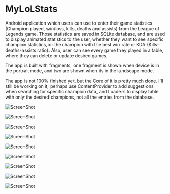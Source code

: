 # MyLoLStats

Android application which users can use to enter their game statistics (Champion played, win/loss, kills, deaths and assists)
from the League of Legends game. Those statistics are saved in SQLite database, and are used to display animated statistics to 
the user, whether they want to see specific champion statistics, or the champion with the best win rate or KDA (Kills-deaths-assists ratio).
Also, user can see every game they played in a table, where they can delete or update desired games. 

The app is built with fragments, one fragment is shown when device is in the portrait mode, and two are shown when its in the 
landscape mode. 

The app is not 100% finished yet, but the Core of it is pretty much done.
I'll still be working on it, perhaps use ContentProvider to add suggestions when searching for specific champion data, and Loaders to display table with only the desired champions, not all the entries from the database.

![ScreenShot](http://s7.postimg.org/p3fb85lrf/main_menu.png)

![ScreenShot](http://s16.postimg.org/5e7azv3hx/landscape_addgame.png)

![ScreenShot](http://s11.postimg.org/rkrxoecdf/table.png)

![ScreenShot](http://s7.postimg.org/giyfnmdez/addnewgame.png)

![ScreenShot](http://s23.postimg.org/b8seitl6z/bestkda.png)

![ScreenShot](http://s7.postimg.org/8u1lbwcx7/bestwinrate.png)

![ScreenShot](http://s24.postimg.org/wma963qyd/bestwinrate2.png)

![ScreenShot](http://s9.postimg.org/odgax68vj/check.png)

![ScreenShot](http://s2.postimg.org/gqyubml2x/check2.png)


